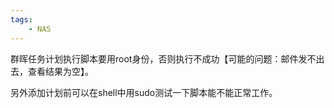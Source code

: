 ```yaml
---
tags:
    - NAS
---
```


群晖任务计划执行脚本要用root身份，否则执行不成功【可能的问题：邮件发不出去，查看结果为空】。

另外添加计划前可以在shell中用sudo测试一下脚本能不能正常工作。